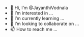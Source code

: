 - 👋 Hi, I’m @JayanthiVodnala
- 👀 I’m interested in ...
- 🌱 I’m currently learning ...
- 💞️ I’m looking to collaborate on ...
- 📫 How to reach me ...

<!---
JayanthiVodnala/JayanthiVodnala is a ✨ special ✨ repository because its `README.md` (this file) appears on your GitHub profile.
You can click the Preview link to take a look at your changes.
--->
